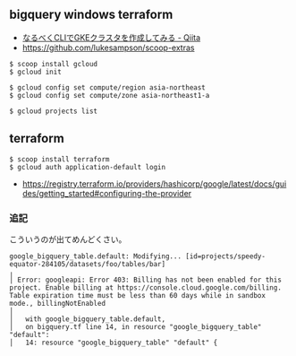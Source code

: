 ## bigquery windows terraform

- [なるべくCLIでGKEクラスタを作成してみる - Qiita](https://qiita.com/ttr_tkmkb/items/26328fbbf5f17b920046)
- https://github.com/lukesampson/scoop-extras

```console
$ scoop install gcloud
$ gcloud init

$ gcloud config set compute/region asia-northeast
$ gcloud config set compute/zone asia-northeast1-a

$ gcloud projects list
```

## terraform

```console
$ scoop install terraform
$ gcloud auth application-default login
```

- https://registry.terraform.io/providers/hashicorp/google/latest/docs/guides/getting_started#configuring-the-provider


### 追記

こういうのが出てめんどくさい。

```
google_bigquery_table.default: Modifying... [id=projects/speedy-equator-284105/datasets/foo/tables/bar]
╷
│ Error: googleapi: Error 403: Billing has not been enabled for this project. Enable billing at https://console.cloud.google.com/billing. Table expiration time must be less than 60 days while in sandbox mode., billingNotEnabled
│
│   with google_bigquery_table.default,
│   on bigquery.tf line 14, in resource "google_bigquery_table" "default":
│   14: resource "google_bigquery_table" "default" {
```